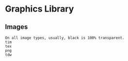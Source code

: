 Graphics Library
=====

## Images

```{toctree}
On all image types, usually, black is 100% transparent.
tim
tex
png
tdw
```